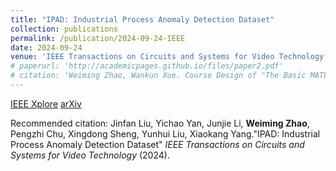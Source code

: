 ```yaml
---
title: "IPAD: Industrial Process Anomaly Detection Dataset"
collection: publications
permalink: /publication/2024-09-24-IEEE
date: 2024-09-24
venue: 'IEEE Transactions on Circuits and Systems for Video Technology'
# paperurl: 'http://academicpages.github.io/files/paper2.pdf'
# citation: 'Weiming Zhao, Wankun Xue. Course Design of "The Basic MATLAB Practice" for Non-Computer-Science Students, Contemporary Education Research and Teaching Practice 2021.09: 38-39'
---
```


[IEEE Xplore](https://ieeexplore.ieee.org/document/10685491) [arXiv](https://arxiv.org/abs/2404.15033)



Recommended citation: Jinfan Liu, Yichao Yan, Junjie Li, **Weiming Zhao**, Pengzhi Chu, Xingdong Sheng, Yunhui Liu, Xiaokang Yang."IPAD: Industrial Process Anomaly Detection Dataset" *IEEE Transactions on Circuits and Systems for Video Technology* (2024).
